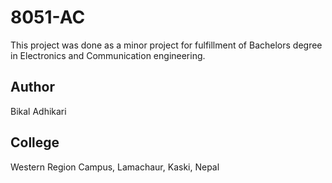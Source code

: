 8051-AC
=======
This project was done as a minor project for fulfillment of Bachelors degree in Electronics and Communication engineering.

## Author
Bikal Adhikari

## College
Western Region Campus, 
Lamachaur, Kaski, Nepal
